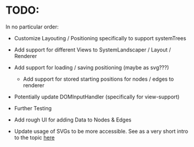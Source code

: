 # TODO:

In no particular order:

-   Customize Layouting / Positioning specifically to support systemTrees
-   Add support for different Views to SystemLandscaper / Layout / Renderer
-   Add support for loading / saving positioning (maybe as svg???)
    -   Add support for stored starting positions for nodes / edges to renderer
-   Potentially update DOMInputHandler (specifically for view-support)
-   Further Testing
-   Add rough UI for adding Data to Nodes & Edges

-   Update usage of SVGs to be more accessible. See as a very short intro to the topic [here](https://developer.mozilla.org/en-US/docs/Web/SVG/Tutorial/SVG_In_HTML_Introduction#best_practices)
